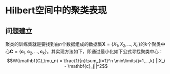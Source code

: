 # Hilbert空间中的聚类表现
## 问题建立
聚类的训练集就是要找到由$n$个数据组成的数据集$\mathbf{X} = \lbrace X_1, X_2,..., X_n \rbrace$的$k$个聚类中心$\mathbf{C} = \lbrace \mathbf{c}_1, \mathbf{c}_2,..., \mathbf{c}_k \rbrace$。其实现方法如下，即通过最小化如下公式寻找聚类中心：
$$W(\mathbf{C},\mu_n) = \frac{1}{n}\sum_{i=1}^n \min\limits{j=1,...,k} ||X_i - \mathbf{c}_j||^2$$

